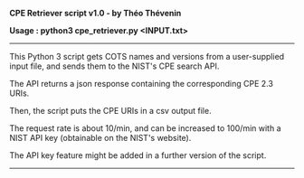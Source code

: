 **CPE Retriever script v1.0 - by Théo Thévenin**

**Usage : python3 cpe_retriever.py <INPUT.txt>**

--------------------------------------------------------------------

This Python 3 script gets COTS names and versions from a user-supplied input file, and sends them to the NIST's CPE search API.

The API returns a json response containing the corresponding CPE 2.3 URIs.

Then, the script puts the CPE URIs in a csv output file.

The request rate is about 10/min, and can be increased to 100/min with a NIST API key (obtainable on the NIST's website). 

The API key feature might be added in a further version of the script.

-------------------------------------------------------------------
